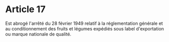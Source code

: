 # Article 17

Est abrogé l'arrêté du 28 février 1949 relatif à la réglementation générale et au conditionnement des fruits et légumes expédiés sous label d'exportation ou marque nationale de qualité.
